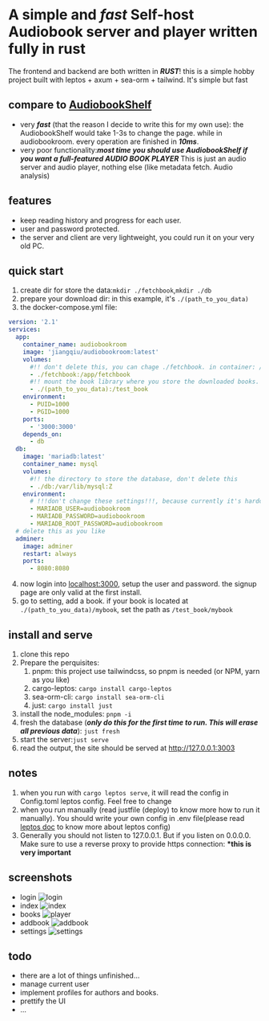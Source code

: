 
# A simple and **_fast_** Self-host Audiobook server and player written fully in rust

The frontend and backend are both written in ***RUST***! this is a simple hobby project built with leptos + axum + sea-orm + tailwind. It's simple but fast

## compare to [AudiobookShelf](https://github.com/advplyr/audiobookshelf)

- very **_fast_** (that the reason I decide to write this for my own use): the AudiobookShelf would take 1-3s to change the page. while in audiobookroom. every operation are finished in **_10ms_**.
- very poor functionality:***most time you should use AudiobookShelf if you want a full-featured AUDIO BOOK PLAYER*** This is just an audio server and audio player, nothing else (like metadata fetch. Audio analysis)

## features

- keep reading history and progress for each user.
- user and password protected.
- the server and client are very lightweight, you could run it on your very old PC.

## quick start
1. create dir for store the data:`mkdir ./fetchbook`,`mkdir ./db`
2. prepare your download dir: in this example, it's `./(path_to_you_data)`
3. the docker-compose.yml file:
```yml
version: '2.1'
services:
  app:
    container_name: audiobookroom
    image: 'jiangqiu/audiobookroom:latest'
    volumes:
      #!! don't delete this, you can chage ./fetchbook. in container: /app/fetchbook is the data directory which stores the book files
      - ./fetchbook:/app/fetchbook
      #!! mount the book library where you store the downloaded books. in container, use /test_book/some_book, to add book
      - ./(path_to_you_data):/test_book
    environment:
      - PUID=1000
      - PGID=1000
    ports:
      - '3000:3000'
    depends_on:
      - db
  db:
    image: 'mariadb:latest'
    container_name: mysql
    volumes:
      #!! the directory to store the database, don't delete this
      - ./db:/var/lib/mysql:Z
    environment:
      # !!!don't change these settings!!!, because currently it's hardcoded in the app
      - MARIADB_USER=audiobookroom
      - MARIADB_PASSWORD=audiobookroom
      - MARIADB_ROOT_PASSWORD=audiobookroom
  # delete this as you like
  adminer:
    image: adminer
    restart: always
    ports:
      - 8080:8080


```
4. now login into [localhost:3000](http://localhost:3000), setup the user and password. the signup page are only valid at the first install.
5. go to setting, add a book. if your book is located at `./(path_to_you_data)/mybook`, set the path as `/test_book/mybook`
## install and serve

1. clone this repo
2. Prepare the perquisites:
   1. pnpm: this project use tailwindcss, so pnpm is needed (or NPM, yarn as you like)
   2. cargo-leptos: `cargo install cargo-leptos`
   3. sea-orm-cli: `cargo install sea-orm-cli`
   4. just: `cargo install just`
3. install the node_modules: `pnpm -i`
4. fresh the database (**_only do this for the first time to run. This will erase all previous data_**): `just fresh`
5. start the server:`just serve`
6. read the output, the site should be served at http://127.0.0.1:3003

## notes

1. when you run with `cargo leptos serve`, it will read the config in Config.toml leptos config. Feel free to change
2. when you run manually (read justfile (deploy) to know more how to run it manually). You should write your own config in .env file(please read [leptos doc](https://github.com/leptos-rs/cargo-leptos?tab=readme-ov-file#environment-variables) to know more about leptos config)
3. Generally you should not listen to 127.0.0.1. But if you listen on 0.0.0.0. Make sure to use a reverse proxy to provide https connection: **\*this is very important**

## screenshots

- login
  ![login](/markdown/login.png)
- index
  ![index](/markdown/index.png)
- books
  ![player](/markdown/books.png)
- addbook
  ![addbook](/markdown/addbook.png)
- settings
  ![settings](/markdown/settings.png)

## todo
- there are a lot of things unfinished...
- manage current user
- implement profiles for authors and books.
- prettify the UI
- ...
